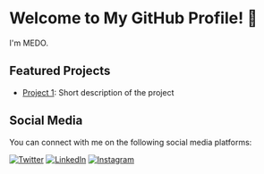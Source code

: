 # Welcome to My GitHub Profile! 👋

I'm MEDO.

## Featured Projects
- [Project 1]([link-to-project-here](https://github.com/medo-iq/Birthdate-Calculator)): Short description of the project


## Social Media
You can connect with me on the following social media platforms:

[![Twitter](https://img.shields.io/twitter/follow/your-twitter-handle?style=social)](https://twitter.com/od_331)
[![LinkedIn](https://img.shields.io/badge/linkedin-your-linkedin-blue)](https://www.linkedin.com/in/ahmed-majid-437256237)
[![Instagram](https://img.shields.io/badge/instagram-your-instagram-orange)](https://www.instagram.com/od_331)

